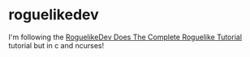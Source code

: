 # roguelikedev
I'm following the [RoguelikeDev Does The Complete Roguelike Tutorial](https://www.reddit.com/r/roguelikedev/comments/1luh8og/roguelikedev_does_the_complete_roguelike_tutorial) tutorial but in c and ncurses!
